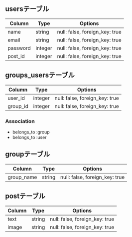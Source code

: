 ## usersテーブル

|Column|Type|Options|
|------|----|-------|
|name|string|null: false, foreign_key: true|
|email|string|null: false, foreign_key: true|
|password|integer|null: false, foreign_key: true|
|post_id|integer|null: false, foreign_key: true|


## groups_usersテーブル

|Column|Type|Options|
|------|----|-------|
|user_id|integer|null: false, foreign_key: true|
|group_id|integer|null: false, foreign_key: true|

### Association
- belongs_to :group
- belongs_to :user


## groupテーブル

|Column|Type|Options|
|------|----|-------|
|group_name|string|null: false, foreign_key: true|


## postテーブル

|Column|Type|Options|
|------|----|-------|
|text|string|null: false, foreign_key: true|
|image|string|null: false, foreign_key: true|


